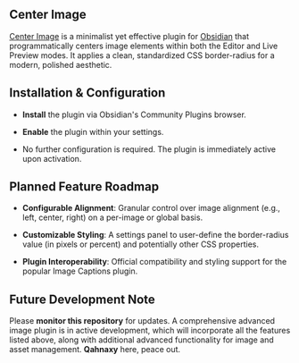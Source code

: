 ## Center Image

[Center Image](https://github.com/qahnaxy/centerImage/) is a minimalist yet effective plugin for [Obsidian](https://obsidian.md/) that programmatically centers image elements within both the Editor and Live Preview modes. It applies a clean, standardized CSS border-radius for a modern, polished aesthetic.

## Installation & Configuration

- **Install** the plugin via Obsidian's Community Plugins browser.

- **Enable** the plugin within your settings.

- No further configuration is required. The plugin is immediately active upon activation.

## Planned Feature Roadmap

- **Configurable Alignment**: Granular control over image alignment (e.g., left, center, right) on a per-image or global basis.

- **Customizable Styling**: A settings panel to user-define the border-radius value (in pixels or percent) and potentially other CSS properties.

- **Plugin Interoperability**: Official compatibility and styling support for the popular Image Captions plugin.

## Future Development Note

Please **monitor this repository** for updates. A comprehensive advanced image plugin is in active development, which will incorporate all the features listed above, along with additional advanced functionality for image and asset management. **Qahnaxy** here, peace out.
